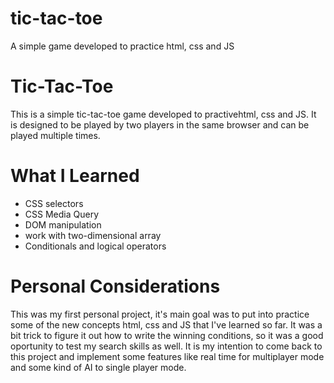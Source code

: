 # tic-tac-toe
A simple game developed to practice html, css and JS 
# Tic-Tac-Toe
This is a simple tic-tac-toe game developed to practivehtml, css and JS. It is designed to be played by two players in the same browser and can be played multiple times.
# What I Learned
- CSS selectors
- CSS Media Query
- DOM manipulation
- work with two-dimensional array
- Conditionals and logical operators
# Personal Considerations
This was my first personal project, it's main goal was to put into practice some of the new concepts html, css and JS that I've learned so far. It was a bit trick to figure it out how to write the winning conditions, so it was a good oportunity to test my search skills as well. It is my intention to come back to this project and implement some features like real time for multiplayer mode and some kind of AI to single player mode.
